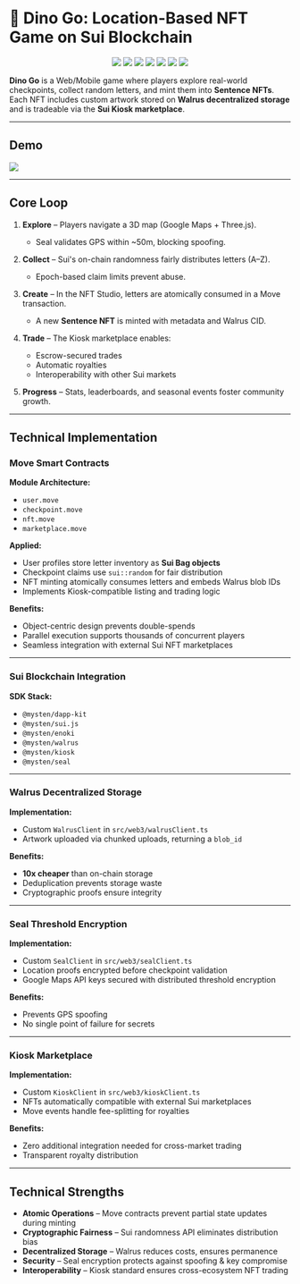 # 🦖 Dino Go: Location-Based NFT Game on Sui Blockchain

<p align="center">
  <img src="https://img.shields.io/badge/Blockchain-Sui-blue?logo=sui&logoColor=white" />
  <img src="https://img.shields.io/badge/Smart_Contracts-Move-orange?logo=rust&logoColor=white" />
  <img src="https://img.shields.io/badge/Storage-Walrus-green?logo=databricks&logoColor=white" />
  <img src="https://img.shields.io/badge/Security-Seal-red?logo=vercel&logoColor=white" />
  <img src="https://img.shields.io/badge/Marketplace-Kiosk-purple?logo=shopify&logoColor=white" />
  <img src="https://img.shields.io/badge/Frontend-Next.js-black?logo=next.js&logoColor=white" />
  <img src="https://img.shields.io/badge/Hosting-Vercel-black?logo=vercel&logoColor=white" />
</p>

**Dino Go** is a Web/Mobile game where players explore real-world checkpoints, collect random letters, and mint them into **Sentence NFTs**.  
Each NFT includes custom artwork stored on **Walrus decentralized storage** and is tradeable via the **Sui Kiosk marketplace**.

---

## Demo
[![](./logo.png)](https://www.youtube.com/watch?v=H0VpKQUAESw)

---

## Core Loop

1. **Explore** – Players navigate a 3D map (Google Maps + Three.js).  
   - Seal validates GPS within ~50m, blocking spoofing.

2. **Collect** – Sui's on-chain randomness fairly distributes letters (A–Z).  
   - Epoch-based claim limits prevent abuse.

3. **Create** – In the NFT Studio, letters are atomically consumed in a Move transaction.  
   - A new **Sentence NFT** is minted with metadata and Walrus CID.

4. **Trade** – The Kiosk marketplace enables:  
   - Escrow-secured trades  
   - Automatic royalties  
   - Interoperability with other Sui markets

5. **Progress** – Stats, leaderboards, and seasonal events foster community growth.

---

## Technical Implementation

### Move Smart Contracts

**Module Architecture:**  
- `user.move`  
- `checkpoint.move`  
- `nft.move`  
- `marketplace.move`

**Applied:**  
- User profiles store letter inventory as **Sui Bag objects**  
- Checkpoint claims use `sui::random` for fair distribution  
- NFT minting atomically consumes letters and embeds Walrus blob IDs 
- Implements Kiosk-compatible listing and trading logic  

**Benefits:**  
- Object-centric design prevents double-spends  
- Parallel execution supports thousands of concurrent players  
- Seamless integration with external Sui NFT marketplaces 

---

### Sui Blockchain Integration

**SDK Stack:**  
- `@mysten/dapp-kit`  
- `@mysten/sui.js`  
- `@mysten/enoki`  
- `@mysten/walrus` 
- `@mysten/kiosk` 
- `@mysten/seal`

---

### Walrus Decentralized Storage

**Implementation:**  
- Custom `WalrusClient` in `src/web3/walrusClient.ts`  
- Artwork uploaded via chunked uploads, returning a `blob_id`  

**Benefits:**  
- **10x cheaper** than on-chain storage  
- Deduplication prevents storage waste  
- Cryptographic proofs ensure integrity  

---

### Seal Threshold Encryption

**Implementation:**  
- Custom `SealClient` in `src/web3/sealClient.ts`  
- Location proofs encrypted before checkpoint validation  
- Google Maps API keys secured with distributed threshold encryption  

**Benefits:**  
- Prevents GPS spoofing  
- No single point of failure for secrets  

---

### Kiosk Marketplace

**Implementation:**  
- Custom `KioskClient` in `src/web3/kioskClient.ts`  
- NFTs automatically compatible with external Sui marketplaces  
- Move events handle fee-splitting for royalties  

**Benefits:**  
- Zero additional integration needed for cross-market trading  
- Transparent royalty distribution  

---

## Technical Strengths

- **Atomic Operations** – Move contracts prevent partial state updates during minting  
- **Cryptographic Fairness** – Sui randomness API eliminates distribution bias  
- **Decentralized Storage** – Walrus reduces costs, ensures permanence  
- **Security** – Seal encryption protects against spoofing & key compromise  
- **Interoperability** – Kiosk standard ensures cross-ecosystem NFT trading  
